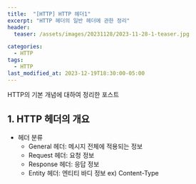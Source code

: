 ```yaml
---
title:  "[HTTP] HTTP 헤더1"
excerpt: "HTTP 헤더의 일반 헤더에 관한 정리"
header:
  teaser: /assets/images/20231128/2023-11-28-1-teaser.jpg

categories:
  - HTTP
tags:
  - HTTP
last_modified_at: 2023-12-19T18:30:00-05:00
---
```

HTTP의 기본 개념에 대하여 정리한 포스트
  
## 1. HTTP 헤더의 개요
  + 헤더 분류
    + General 헤더: 메시지 전체에 적용되는 정보
    + Request 헤더: 요청 정보
    + Response 헤더: 응답 정보
    + Entity 헤더: 엔티티 바디 정보 ex) Content-Type